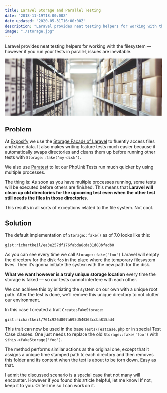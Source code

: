 ```yaml
---
title: Laravel Storage and Parallel Testing
date: "2018-11-19T18:00:00Z"
date_updated: "2020-05-31T16:00:00Z"
description: "Laravel provides neat testing helpers for working with the filesystem — however if you run your tests in parallel, issues are inevitable."
image: "./storage.jpg"
---
```


Laravel provides neat testing helpers for working with the filesystem — however if you run your tests in parallel, issues are inevitable.

![File Storage in real life (by Samuel Zeller)](./storage.jpg)

## Problem

At [Exposify](https://exposify.de) we use the [Storage Facade of Laravel](https://laravel.com/docs/7.x/filesystem) to fluently access files and store data. It also makes writing feature tests much easier because it automatically swaps directories and cleans them up before running other tests with `Storage::fake('my-disk')`.

We also use [Paratest](https://github.com/paratestphp/paratest) to let our PhpUnit Tests run much quicker by using multiple processes.

The thing is: As soon as you have multiple processes running, some tests will be executed before others are finished. This means that **Laravel will clean up old directories for the upcoming test even when the other test still needs the files in those directories**.

This results in all sorts of exceptions related to the file system. Not cool.

## Solution

The default implementation of `Storage::fake()` as of 7.0 looks like this:

`gist:richartkeil/ea3e257df176fabda8cda31d88bfadb0`

As you can see every time we call `Storage::fake('foo')` Laravel will empty the directory for the disk `foo` in the place where the temporary filesystem lives. Then it’s gonna initiate the system with the new path for the disk.

**What we want however is a truly unique storage location** every time the storage is faked — so our tests cannot interfere with each other.

We can achieve this by initiating the system on our own with a unique root path. After the test is done, we’ll remove this unique directory to not clutter our environment.

In this case I created a trait `CreatesFakeStorage`:

`gist:richartkeil/761c926d807a695d540363ccba815ad4`

This trait can now be used in the base `Tests\TestCase.php` or in special Test Case classes. One just needs to replace the old `Storage::fake('foo')` with `$this->fakeStorage('foo')`.

The method performs similar actions as the original one, except that it assigns a unique time stamped path to each directory and then removes this folder and its content when the test is about to be torn down. Easy as that.

I admit the discussed scenario is a special case that not many will encounter. However if you found this article helpful, let me know! If not, keep it to you. Or tell me so I can work on it.
